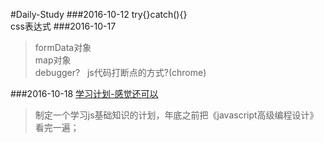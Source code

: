 #Daily-Study
###2016-10-12
try{}catch(){}    
css表达式
###2016-10-17    
>formData对象    
map对象    
debugger?   js代码打断点的方式?(chrome)    

###2016-10-18
[学习计划-感觉还可以](http://www.cnblogs.com/lvdabao/p/5817631.html)    

>制定一个学习js基础知识的计划，年底之前把《javascript高级编程设计》看完一遍；
